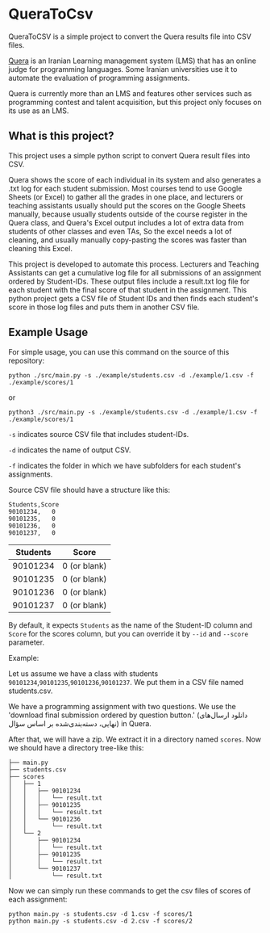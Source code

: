 # QueraToCsv

QueraToCSV is a simple project to convert the Quera results file into CSV files.

[Quera](https://quera.ir/) is an Iranian Learning management system (LMS) that has an online judge for programming
languages. Some Iranian universities use it to automate the evaluation of programming assignments.

Quera is currently more than an LMS and features other services such as programming contest and talent acquisition, but
this project only focuses on its use as an LMS.

## What is this project?

This project uses a simple python script to convert Quera result files into CSV.

Quera shows the score of each individual in its system and also generates a .txt log for each student
submission. Most courses tend to use Google Sheets (or Excel) to gather all the grades in one place, and lecturers or
teaching assistants usually should put the scores on the Google Sheets manually, because usually students outside of the
course register in the Quera class, and Quera's Excel output includes a lot of extra data from students of other classes
and even TAs, So the excel needs a lot of cleaning, and usually manually  copy-pasting the scores was faster than cleaning
this Excel.

This project is developed to automate this process. Lecturers and Teaching Assistants can get a cumulative log file for
all submissions of an assignment ordered by Student-IDs. These output files include a result.txt log file for each
student with the final score of that student in the assignment. This python project gets a CSV file of Student IDs
and then finds each student's score in those log files and puts them in another CSV file.
## Example Usage

For simple usage, you can use this command on the source of this repository:


```shell
python ./src/main.py -s ./example/students.csv -d ./example/1.csv -f ./example/scores/1 
```

or

```shell
python3 ./src/main.py -s ./example/students.csv -d ./example/1.csv -f ./example/scores/1 
```

`-s` indicates source CSV file that includes student-IDs.

`-d` indicates the name of output CSV.

`-f` indicates the folder in which we have subfolders for each student's assignments.

Source CSV file should have a structure like this:

```csv
Students,Score
90101234,   0
90101235,   0
90101236,   0
90101237,   0
```

| Students | Score |
|----------|-------|
| 90101234 |   0 (or blank)   |
| 90101235 |   0 (or blank)    |
| 90101236 |   0 (or blank)    |
| 90101237 |   0 (or blank)    |

By default, it expects `Students` as the name of the Student-ID column and `Score` for the scores column, but you can override it by `--id` and `--score` parameter.

Example:

Let us assume we have a class with students `90101234`,`90101235`,`90101236`,`90101237`. We put them in a CSV file named students.csv.

We have a programming assignment with two questions. We use the 'download final submission ordered by question button.'
(دانلود ارسال‌های نهایی، دسته‌بندی‌شده بر اساس سؤال) in Quera.

After that, we will have a zip. We extract it in a directory named `scores`. Now we should have a directory tree-like
this:

```tree
├── main.py
├── students.csv
├── scores
│   ├── 1
│   │   ├── 90101234
│   │   │   └── result.txt
│   │   ├── 90101235
│   │   │   └── result.txt
│   │   └── 90101236
│   │       └── result.txt
│   └── 2
│       ├── 90101234
│       │   └── result.txt
│       ├── 90101235
│       │   └── result.txt
│       └── 90101237
│           └── result.txt
```

Now we can simply run these commands to get the csv files of scores of each assignment:

```shell
python main.py -s students.csv -d 1.csv -f scores/1
python main.py -s students.csv -d 2.csv -f scores/2
```